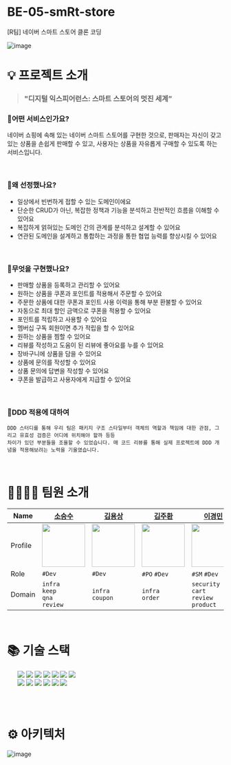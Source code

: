 # BE-05-smRt-store
[R팀] 네이버 스마트 스토어 클론 코딩

![image](https://github.com/smRt-Egg/BE-05-smRt-store/assets/63526857/3e4b2854-57e3-45ba-952c-ff8c607774d1)
# 💡 프로젝트 소개
> ### "디지털 익스피어런스: 스마트 스토어의 멋진 세계”

### 📍어떤 서비스인가요?
네이버 쇼핑에 속해 있는 네이버 스마트 스토어를 구현한 것으로,
판매자는 자신이 갖고 있는 상품을 손쉽게 판매할 수 있고, 사용자는 상품을 자유롭게 구매할 수 있도록 하는 서비스입니다.

<br>

### 📍왜 선정했나요?
- 일상에서 빈번하게 접할 수 있는 도메인이에요
- 단순한 CRUD가 아닌, 복잡한 정책과 기능을 분석하고 전반적인 흐름을 이해할 수 있어요
- 복잡하게 얽혀있는 도메인 간의 관계를 분석하고 설계할 수 있어요
- 연관된 도메인을 설계하고 통합하는 과정을 통한 협업 능력를 향상시킬 수 있어요

<br>

### 📍무엇을 구현했나요?
- 판매할 상품을 등록하고 관리할 수 있어요
- 원하는 상품을 쿠폰과 포인트를 적용해서 주문할 수 있어요
- 주문한 상품에 대한 쿠폰과 포인트 사용 이력을 통해 부분 환불할 수 있어요
- 자동으로 최대 할인 금액으로 쿠폰을 적용할 수 있어요
- 포인트를 적립하고 사용할 수 있어요
- 멤버십 구독 회원이면 추가 적립을 할 수 있어요
- 원하는 상품을 찜할 수 있어요
- 리뷰를 작성하고 도움이 된 리뷰에 좋아요를 누를 수 있어요
- 장바구니에 상품을 담을 수 있어요
- 상품에 문의를 작성할 수 있어요
- 상품 문의에 답변을 작성할 수 있어요
- 쿠폰을 발급하고 사용자에게 지급할 수 있어요

<br>

### 📍DDD 적용에 대하여
```text
DDD 스터디를 통해 우리 팀은 패키지 구조 스타일부터 객체의 역할과 책임에 대한 관점, 그리고 유효성 검증은 어디에 위치해야 할까 등등
차이가 있던 부분들을 조율할 수 있었습니다. 매 코드 리뷰를 통해 실제 프로젝트에 DDD 개념을 적용해보려는 노력을 기울였습니다.
```

<br>

# 👨‍👩‍👧‍👦 팀원 소개
| Name | <center>[소승수](https://github.com/voidmelody)</center>| <center>[김용상](https://github.com/YongNyeo)</center> | <center>[김주환](https://github.com/happyjamy)</center> | <center>[이경민](https://github.com/tidavid1)</center> | <center>[임수진](https://github.com/suzzingv)</center> | <center>[홍지인](https://github.com/JIN-076)</center> |
| --- | --- | --- | --- | --- | --- | --- |
| Profile | <img width="100px" src="https://github.com/voidmelody.png" /> | <img width="100px" src="https://github.com/YongNyeo.png" /> | <img width="100px" src="https://github.com/happyjamy.png" /> | <img width="100px" src="https://github.com/tidavid1.png" /> | <img width="100px" src="https://github.com/suzzingv.png" /> | <img width="100px" src="https://github.com/JIN-076.png" /> |
| Role | `#Dev` | `#Dev` | `#PO` `#Dev` | `#SM` `#Dev` | `#Dev` | `#Dev` |
| Domain | `infra` <br> `keep` <br> `qna` <br> `review` | `infra` <br> `coupon` | `infra` <br> `order` | `security` <br> `cart` <br> `review` <br> `product` | `security` <br> `user` | `security` <br> `point` |

<br>

# 📚 기술 스택
<table>
<ul>  
  <img src="https://img.shields.io/badge/java-FF4800?style=for-the-badge&logo=java&logoColor=white">
  <img src="https://img.shields.io/badge/spring-6DB33F?style=for-the-badge&logo=spring&logoColor=white"> 
  <img src="https://img.shields.io/badge/mysql-4479A1?style=for-the-badge&logo=mysql&logoColor=white"> 
  <img src="https://img.shields.io/badge/docker-2496ED?style=for-the-badge&logo=docker&logoColor=white">
  <img src="https://img.shields.io/badge/redis-DC382D?style=for-the-badge&logo=redis&logoColor=white">
  <img src="https://img.shields.io/badge/Spring Security-6DB33F?style=for-the-badge&logo=Spring Security&logoColor=white">
  <img src="https://img.shields.io/badge/JWT-000000?style=for-the-badge&logo=JSON Web Tokens&logoColor=white"><br>
  <img src="https://img.shields.io/badge/QueryDsl-4169E1?style=for-the-badge&logo=QueryDsl&logoColor=white">
  <img src="https://img.shields.io/badge/JPA-6DB33F?style=for-the-badge&logo=JPA&logoColor=white">
  <img src="https://img.shields.io/badge/Amazon AWS-232F3E?style=for-the-badge&logo=Amazon AWS&logoColor=white">
  <img src="https://img.shields.io/badge/Amazon RDS-527FFF?style=for-the-badge&logo=Amazon RDS&logoColor=white">
  <img src="https://img.shields.io/badge/GitHub-181717?style=for-the-badge&logo=GitHub&logoColor=white">
  <img src="https://img.shields.io/badge/GitHub Actions-2088FF?style=for-the-badge&logo=GitHub Actions&logoColor=white">
</ul>
</table>

<br>

# ⚙️ 아키텍처
![image](https://github.com/smRt-Egg/BE-05-smRt-store/assets/57834671/499b5413-a22c-41cb-8f2c-14b48d9007a0)








